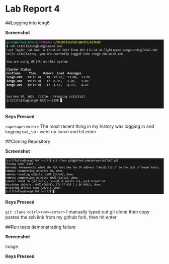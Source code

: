 # Lab Report 4


##Logging into ieng6

**Screenshot**

![image](https://raw.githubusercontent.com/AntwonioG/cse15l-lab-reports/main/screenshots/lab4image%20(1).png)

**Keys Pressed**

`<up><up><enter>`
The most recent thing in my history was logging in and logging out, so i went up twice and hit enter

##Cloning Repository

**Screenshot**

![image](https://raw.githubusercontent.com/AntwonioG/cse15l-lab-reports/main/screenshots/lab4image%20(2).png)

**Keys Pressed**

`git clone` `<ctrl>+<v><enter>`
I manually typed out git clone then copy pasted the ssh link from my github fork, then hit enter

##Run tests demonstrating failure

**Screenshot**

image

**Keys Pressed**
